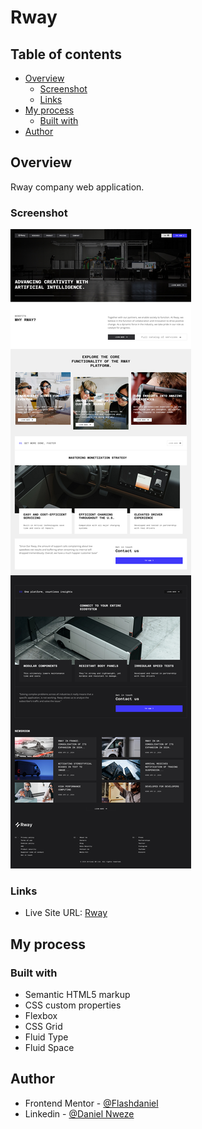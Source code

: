 # Rway

## Table of contents

- [Overview](#overview)
  - [Screenshot](#screenshot)
  - [Links](#links)
- [My process](#my-process)
  - [Built with](#built-with)
- [Author](#author)

## Overview

Rway company web application.

### Screenshot

![](./images/Screenshot.png)

### Links

- Live Site URL: [Rway](https://rway.netlify.app/)

## My process

### Built with

- Semantic HTML5 markup
- CSS custom properties
- Flexbox
- CSS Grid
- Fluid Type
- Fluid Space

## Author

- Frontend Mentor - [@Flashdaniel](https://www.frontendmentor.io/profile/Flashdaniel)
- Linkedin - [@Daniel Nweze](https://www.linkedin.com/in/daniel-nweze-017909214/)
